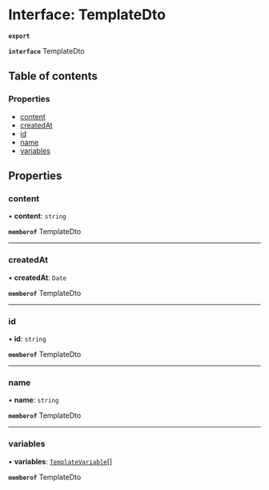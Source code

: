 # Interface: TemplateDto

**`export`**

**`interface`** TemplateDto

## Table of contents

### Properties

- [content](TemplateDto.md#content)
- [createdAt](TemplateDto.md#createdat)
- [id](TemplateDto.md#id)
- [name](TemplateDto.md#name)
- [variables](TemplateDto.md#variables)

## Properties

### content

• **content**: `string`

**`memberof`** TemplateDto

___

### createdAt

• **createdAt**: `Date`

**`memberof`** TemplateDto

___

### id

• **id**: `string`

**`memberof`** TemplateDto

___

### name

• **name**: `string`

**`memberof`** TemplateDto

___

### variables

• **variables**: [`TemplateVariable`](TemplateVariable.md)[]

**`memberof`** TemplateDto
